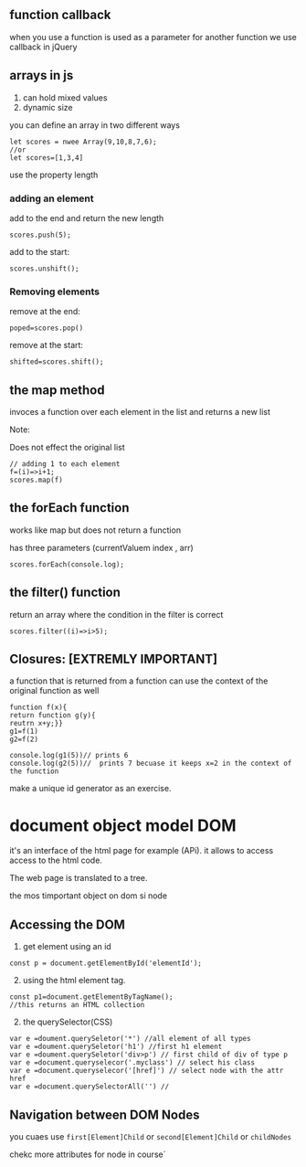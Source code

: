 ## function callback
when you use a function is used as a parameter for another function
we use callback in jQuery
## arrays in js 
1. can hold mixed values
2. dynamic size

you can define an array in two different ways 
```
let scores = nwee Array(9,10,8,7,6);
//or 
let scores=[1,3,4]
```

use the property length
### adding an element
add to the end and return the new length

```
scores.push(5);
```

add to the start:
```
scores.unshift();
```
### Removing elements
remove at the end:
```
poped=scores.pop()
````
remove at the start:
```
shifted=scores.shift();
```


## the map method
invoces a function over each element in the list and returns a new list

Note:

Does not effect the original list

```
// adding 1 to each element
f=(i)=>i+1;
scores.map(f)
```
## the forEach function
works like map but does not return a function

has three parameters (currentValuem index , arr)
```
scores.forEach(console.log);
```

## the filter() function
return an array where the condition in the filter is correct
``` 
scores.filter((i)=>i>5);
```

## Closures: [EXTREMLY IMPORTANT]

 a function that is returned from a function can use the context of the
 original function as well
 ```
 function f(x){
 return function g(y){
 reutrn x+y;}}
 g1=f(1)
 g2=f(2)

 console.log(g1(5))// prints 6
 console.log(g2(5))//  prints 7 becuase it keeps x=2 in the context of
 the function
 ```
 make a unique id generator as an exercise.

# document object model DOM
it's an interface of the html page for example (APi). it allows to
access access to the html code.

The web page is translated to a tree.

the mos timportant object on dom si node
## Accessing the DOM
1. get element using an id

```
const p = document.getElementById('elementId');
```
2. using the html element tag.
```
const p1=document.getElementByTagName();
//this returns an HTML collection
```
2. the querySelector(CSS)
```
var e =doument.querySeletor('*') //all element of all types
var e =doument.querySeletor('h1') //first h1 element
var e =doument.querySeletor('div>p') // first child of div of type p
var e =document.queryselecor('.myclass') // select his class
var e =document.queryselecor('[href]') // select node with the attr href 
var e =document.querySelectorAll('') // 
```
## Navigation between DOM Nodes

you cuaes use `` first[Element]Child ``  or ``second[Element]Child``
or ``childNodes``

chekc more attributes for node in course`
